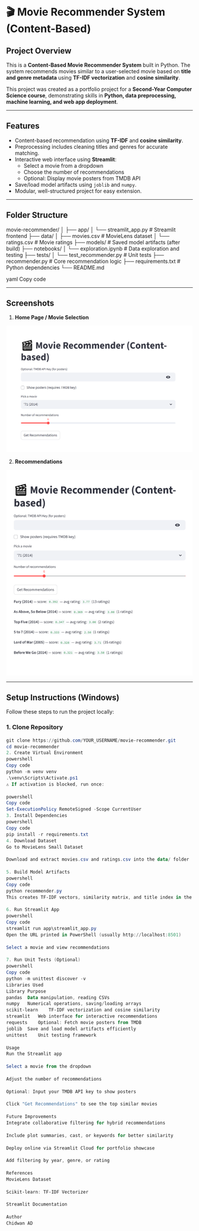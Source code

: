 # 🎬 Movie Recommender System (Content-Based)

## Project Overview

This is a **Content-Based Movie Recommender System** built in Python. The system recommends movies similar to a user-selected movie based on **title and genre metadata** using **TF-IDF vectorization** and **cosine similarity**.  

This project was created as a portfolio project for a **Second-Year Computer Science course**, demonstrating skills in **Python, data preprocessing, machine learning, and web app deployment**.

---

## Features

- Content-based recommendation using **TF-IDF** and **cosine similarity**.
- Preprocessing includes cleaning titles and genres for accurate matching.
- Interactive web interface using **Streamlit**:
  - Select a movie from a dropdown
  - Choose the number of recommendations
  - Optional: Display movie posters from TMDB API
- Save/load model artifacts using `joblib` and `numpy`.
- Modular, well-structured project for easy extension.

---

## Folder Structure

movie-recommender/
│
├── app/
│ └── streamlit_app.py # Streamlit frontend
├── data/
│ ├── movies.csv # MovieLens dataset
│ └── ratings.csv # Movie ratings
├── models/ # Saved model artifacts (after build)
├── notebooks/
│ └── exploration.ipynb # Data exploration and testing
├── tests/
│ └── test_recommender.py # Unit tests
├── recommender.py # Core recommendation logic
├── requirements.txt # Python dependencies
└── README.md

yaml
Copy code

---

## Screenshots


1. **Home Page / Movie Selection**

![Movie Selection](screenshots/movie_selection.png)

2. **Recommendations**

![Recommendations](screenshots/recommendations.png)

---

## Setup Instructions (Windows)

Follow these steps to run the project locally:

### 1. Clone Repository
```powershell
git clone https://github.com/YOUR_USERNAME/movie-recommender.git
cd movie-recommender
2. Create Virtual Environment
powershell
Copy code
python -m venv venv
.\venv\Scripts\Activate.ps1
⚠️ If activation is blocked, run once:

powershell
Copy code
Set-ExecutionPolicy RemoteSigned -Scope CurrentUser
3. Install Dependencies
powershell
Copy code
pip install -r requirements.txt
4. Download Dataset
Go to MovieLens Small Dataset

Download and extract movies.csv and ratings.csv into the data/ folder

5. Build Model Artifacts
powershell
Copy code
python recommender.py
This creates TF-IDF vectors, similarity matrix, and title index in the models/ folder.

6. Run Streamlit App
powershell
Copy code
streamlit run app\streamlit_app.py
Open the URL printed in PowerShell (usually http://localhost:8501)

Select a movie and view recommendations

7. Run Unit Tests (Optional)
powershell
Copy code
python -m unittest discover -v
Libraries Used
Library	Purpose
pandas	Data manipulation, reading CSVs
numpy	Numerical operations, saving/loading arrays
scikit-learn	TF-IDF vectorization and cosine similarity
streamlit	Web interface for interactive recommendations
requests	Optional: Fetch movie posters from TMDB
joblib	Save and load model artifacts efficiently
unittest	Unit testing framework

Usage
Run the Streamlit app

Select a movie from the dropdown

Adjust the number of recommendations

Optional: Input your TMDB API key to show posters

Click "Get Recommendations" to see the top similar movies

Future Improvements
Integrate collaborative filtering for hybrid recommendations

Include plot summaries, cast, or keywords for better similarity

Deploy online via Streamlit Cloud for portfolio showcase

Add filtering by year, genre, or rating

References
MovieLens Dataset

Scikit-learn: TF-IDF Vectorizer

Streamlit Documentation

Author
Chidwan AD
